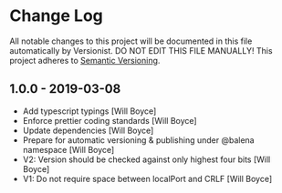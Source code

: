 # Change Log

All notable changes to this project will be documented in this file
automatically by Versionist. DO NOT EDIT THIS FILE MANUALLY!
This project adheres to [Semantic Versioning](http://semver.org/).

## 1.0.0 - 2019-03-08

* Add typescript typings [Will Boyce]
* Enforce prettier coding standards [Will Boyce]
* Update dependencies [Will Boyce]
* Prepare for automatic versioning & publishing under @balena namespace [Will Boyce]
* V2: Version should be checked against only highest four bits [Will Boyce]
* V1: Do not require space between localPort and CRLF [Will Boyce]
